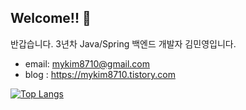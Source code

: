 ## Welcome!! 👋

반갑습니다. 3년차 Java/Spring 백엔드 개발자 김민영입니다.

- email: <mykim8710@gmail.com>
- blog : <https://mykim8710.tistory.com>
<!-- - career description : <https://mykim8710.github.io> -->

<!--
**mykim8710/mykim8710** is a ✨ _special_ ✨ repository because its `README.md` (this file) appears on your GitHub profile.

Here are some ideas to get you started:

- 🔭 I’m currently working on ...
- 🌱 I’m currently learning ...
- 👯 I’m looking to collaborate on ...
- 🤔 I’m looking for help with ...
- 💬 Ask me about ...
- 📫 How to reach me: ...
- 😄 Pronouns: ...
- ⚡ Fun fact: ...
-->

[![Top Langs](https://github-readme-stats.vercel.app/api/top-langs/?username=mykim8710&layout=compact)](https://github.com/anuraghazra/github-readme-stats)

